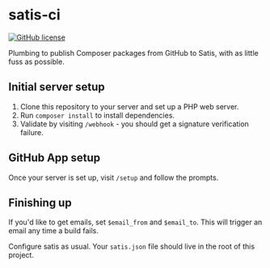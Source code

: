 # satis-ci
[![GitHub license](https://img.shields.io/github/license/kberzinch/satis-ci.svg?style=flat-square)](https://raw.githubusercontent.com/kberzinch/deploy/master/LICENSE.md)

Plumbing to publish Composer packages from GitHub to Satis, with as little fuss as possible.

## Initial server setup
1. Clone this repository to your server and set up a PHP web server.
2. Run `composer install` to install dependencies.
3. Validate by visiting `/webhook` - you should get a signature verification failure.

## GitHub App setup
Once your server is set up, visit `/setup` and follow the prompts.

## Finishing up
If you'd like to get emails, set `$email_from` and `$email_to`. This will trigger an email any time a build fails.

Configure satis as usual. Your `satis.json` file should live in the root of this project.
